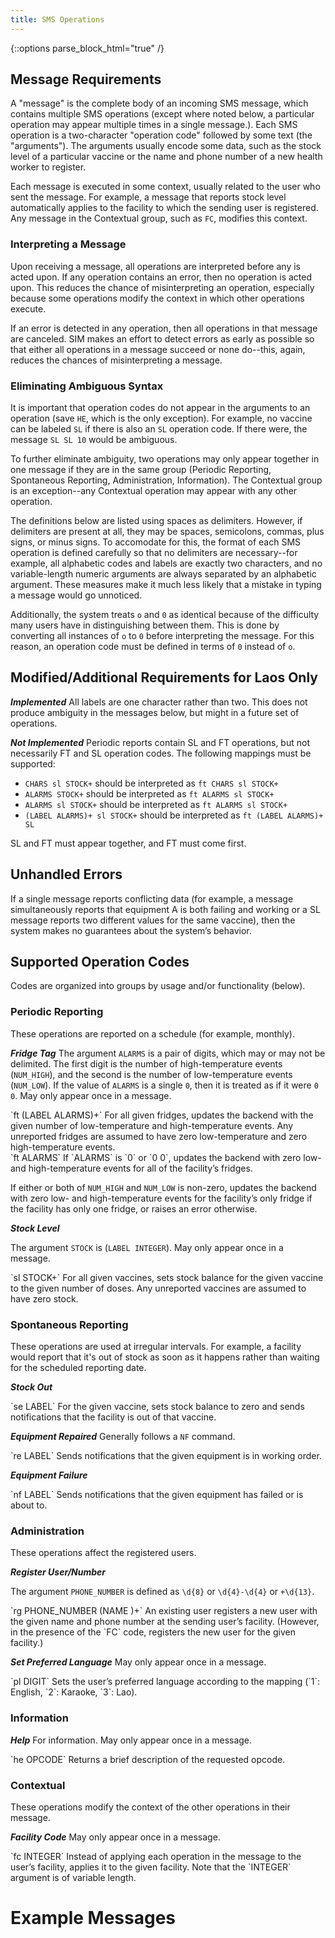 ```yaml
---
title: SMS Operations
---
```


{::options parse_block_html="true" /}

## Message Requirements

A "message" is the complete body of an incoming SMS message, which contains multiple SMS operations (except where noted below, a particular operation may appear multiple times in a single message.). Each SMS operation is a two-character "operation code" followed by some text (the "arguments"). The arguments usually encode some data, such as the stock level of a particular vaccine or the name and phone number of a new health worker to register.

Each message is executed in some context, usually related to the user who sent the message. For example, a message that reports stock level automatically applies to the facility to which the sending user is registered. Any message in the Contextual group, such as `FC`, modifies this context.

### Interpreting a Message

Upon receiving a message, all operations are interpreted before any is acted upon. If any operation contains an error, then no operation is acted upon. This reduces the chance of misinterpreting an operation, especially because some operations modify the context in which other operations execute.

If an error is detected in any operation, then all operations in that message are canceled. SIM makes an effort to detect errors as early as possible so that either all operations in a message succeed or none do--this, again, reduces the chances of misinterpreting a message.

### Eliminating Ambiguous Syntax

It is important that operation codes do not appear in the arguments to an operation (save `HE`, which is the only exception). For example, no vaccine can be labeled `SL` if there is also an `SL` operation code. If there were, the message `SL SL 10` would be ambiguous.

To further eliminate ambiguity, two operations may only appear together in one message if they are in the same group (Periodic Reporting, Spontaneous Reporting, Administration, Information). The Contextual group is an exception--any Contextual operation may appear with any other operation.

The definitions below are listed using spaces as delimiters. However, if delimiters are present at all, they may be spaces, semicolons, commas, plus signs, or minus signs. To accomodate for this, the format of each SMS operation is defined carefully so that no delimiters are necessary--for example, all alphabetic codes and labels are exactly two characters, and no variable-length numeric arguments are always separated by an alphabetic argument. These measures make it much less likely that a mistake in typing a message would go unnoticed.

Additionally, the system treats `o` and `0` as identical because of the difficulty many users have in distinguishing between them. This is done by converting all instances of `o` to `0` before interpreting the message. For this reason, an operation code must be defined in terms of `0` instead of `o`.

## Modified/Additional Requirements for Laos Only

***Implemented***
All labels are one character rather than two. This does not produce ambiguity in the messages below, but might in a future set of operations. 

***Not Implemented*** 
Periodic reports contain SL and FT operations, but not necessarily FT and SL operation codes. The following mappings must be supported:

* `CHARS sl STOCK+`             should be interpreted as     `ft CHARS sl STOCK+`
* `ALARMS STOCK+`               should be interpreted as     `ft ALARMS sl STOCK+`
* `ALARMS sl STOCK+`            should be interpreted as     `ft ALARMS sl STOCK+`
* `(LABEL ALARMS)+ sl STOCK+`   should be interpreted as     `ft (LABEL ALARMS)+ SL`

SL and FT must appear together, and FT must come first.

## Unhandled Errors

If a single message reports conflicting data (for example, a message simultaneously reports that equipment A is both failing and working or a SL message reports two different values for the same vaccine), then the system makes no guarantees about the system’s behavior.

## Supported Operation Codes
Codes are organized into groups by usage and/or functionality (below).

### Periodic Reporting

These operations are reported on a schedule (for example, monthly).

***Fridge Tag*** 
The argument `ALARMS` is a pair of digits, which may or may not be delimited. The first digit is the number of high-temperature events (`NUM_HIGH`), and the second is the number of low-temperature events (`NUM_LOW`). If the value of `ALARMS` is a single `0`, then it is treated as if it were `0 0`. May only appear once in a message.

<div class="sms-api-syntax">
`ft (LABEL ALARMS)+` For all given fridges, updates the backend with the given number of low-temperature and high-temperature events. Any unreported fridges are assumed to have zero low-temperature and zero high-temperature events.
</div>

<div class="sms-api-syntax">
`ft ALARMS` If `ALARMS` is `0` or `0 0`, updates the backend with zero low- and high-temperature events for all of the facility’s fridges.

If either or both of `NUM_HIGH` and `NUM_LOW` is non-zero, updates the backend with zero low- and high-temperature events for the facility’s only fridge if the facility has only one fridge, or raises an error otherwise.
</div>

***Stock Level*** 

The argument `STOCK` is (`LABEL INTEGER`). May only appear once in a message.

<div class="sms-api-syntax">
`sl STOCK+` For all given vaccines, sets stock balance for the given vaccine to the given number of doses. Any unreported vaccines are assumed to have zero stock.
</div>

### Spontaneous Reporting

These operations are used at irregular intervals. For example, a facility would report that it's out of stock as soon as it happens rather than waiting for the scheduled reporting date.

***Stock Out*** 

<div class="sms-api-syntax">
`se LABEL` For the given vaccine, sets stock balance to zero and sends notifications that the facility is out of that vaccine.
</div>

***Equipment Repaired*** Generally follows a `NF` command.

<div class="sms-api-syntax">
`re LABEL` Sends notifications that the given equipment is in working order.
</div>

***Equipment Failure***

<div class="sms-api-syntax">
`nf LABEL` Sends notifications that the given equipment has failed or is about to.
</div>

### Administration

These operations affect the registered users.

***Register User/Number*** 

The argument `PHONE_NUMBER` is defined as `\d{8}` or `\d{4}-\d{4}` or `+\d{13}`.

<div class="sms-api-syntax">
`rg PHONE_NUMBER (NAME )+` An existing user registers a new user with the given name and phone number at the sending user’s facility. (However, in the presence of the `FC` code, registers the new user for the given facility.)
</div>

***Set Preferred Language***
May only appear once in a message.

<div class="sms-api-syntax">
`pl DIGIT` Sets the user’s preferred language according to the mapping (`1`: English, `2`: Karaoke, `3`: Lao).
</div>

### Information

***Help*** 
For information. May only appear once in a message.

<div class="sms-api-syntax">
`he OPCODE` Returns a brief description of the requested opcode.
</div>

### Contextual

These operations modify the context of the other operations in their message.

***Facility Code*** 
May only appear once in a message.

<div class="sms-api-syntax">
`fc INTEGER` Instead of applying each operation in the message to the user’s facility, applies it to the given facility. Note that the `INTEGER` argument is of variable length.
</div>

# Example Messages